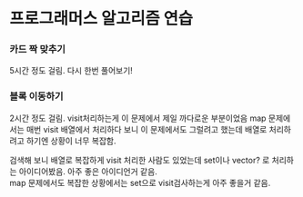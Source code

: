 # 프로그래머스 알고리즘 연습 

### 카드 짝 맞추기   
5시간 정도 걸림. 다시 한번 풀어보기!

### 블록 이동하기 
2시간 정도 걸림. 
visit처리하는게 이 문제에서 제일 까다로운 부분이었음
map 문제에서는 매번 visit 배열에서 처리하다 보니 이 문제에서도 그럴려고 했는데 
배열로 처리하려고 하기엔 상황이 너무 복잡함.

검색해 보니 배열로 복잡하게 visit 처리한 사람도 있었는데 
set이나 vector? 로 처리하는 아이디어봤음. 아주 좋은 아이디언거 같음.  
map 문제에서도 복잡한 상황에서는 set으로 visit검사하는게 아주 좋을거 같음. 